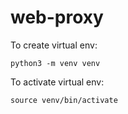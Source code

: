# web-proxy

To create virtual env:
```
python3 -m venv venv
```

To activate virtual env:
```
source venv/bin/activate
```
